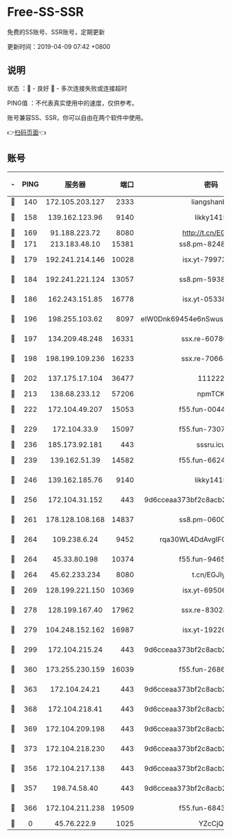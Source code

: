 # Free-SS-SSR

免费的SS账号、SSR账号，定期更新

更新时间：2019-04-09 07:42 +0800

## 说明

状态     ：🙂 - 良好 🙁 - 多次连接失败或连接超时

PING值   ：不代表真实使用中的速度，仅供参考。

账号兼容SS、SSR，你可以自由在两个软件中使用。

👉[扫码页面](https://liesauer.github.io/Free-SS-SSR/)👈

## 账号

|-|PING|服务器|端口|密码|加密方式|区域|
|:----:|:----:|:-----:|-----:|:----:|:----:|:----:|
|🙂|140|172.105.203.127|2333|liangshanbo|chacha20|JP|
|🙂|158|139.162.123.96|9140|likky1415|aes-256-cfb|JP|
|🙂|169|91.188.223.72|8080|http://t.cn/EGJIyrl|rc4-md5|RU|
|🙂|171|213.183.48.10|15381|ss8.pm-82487575|rc4-md5|RU|
|🙂|179|192.241.214.146|10028|isx.yt-79973395|aes-256-cfb|US|
|🙂|184|192.241.221.124|13057|ss8.pm-59380091|aes-256-cfb|US|
|🙂|186|162.243.151.85|16778|isx.yt-05338724|aes-256-cfb|US|
|🙂|196|198.255.103.62|8097|eIW0Dnk69454e6nSwuspv9DmS201tQ0D|aes-256-cfb|US|
|🙂|197|134.209.48.248|16331|ssx.re-60780251|aes-256-cfb|US|
|🙂|198|198.199.109.236|16233|ssx.re-70668248|aes-256-cfb|US|
|🙂|202|137.175.17.104|36477|111222|aes-256-cfb|CN|
|🙂|213|138.68.233.12|57206|npmTCK|rc4-md5|US|
|🙂|222|172.104.49.207|15053|f55.fun-00442983|aes-256-cfb|SG|
|🙂|229|172.104.33.9|15097|f55.fun-73077519|aes-256-cfb|SG|
|🙂|236|185.173.92.181|443|sssru.icu|rc4-md5|RU|
|🙂|239|139.162.51.39|14582|f55.fun-66240156|aes-256-cfb|SG|
|🙂|246|139.162.185.76|9140|likky1415|aes-256-cfb|DE|
|🙂|256|172.104.31.152|443|9d6cceaa373bf2c8acb22e60b6a58be6|aes-256-cfb|US|
|🙂|261|178.128.108.168|14837|ss8.pm-06000886|aes-256-cfb|SG|
|🙂|264|109.238.6.24|9452|rqa30WL4DdAvgIFG6Fs3znzTa|aes-256-cfb|FR|
|🙂|264|45.33.80.198|10374|f55.fun-94658580|aes-256-cfb|US|
|🙂|264|45.62.233.234|8080|t.cn/EGJIyrl|rc4-md5|CA|
|🙂|269|128.199.221.150|10369|isx.yt-69506615|aes-256-cfb|SG|
|🙂|278|128.199.167.40|17962|ssx.re-83028997|aes-256-cfb|SG|
|🙂|279|104.248.152.162|16987|isx.yt-19220154|aes-256-cfb|SG|
|🙂|299|172.104.215.24|443|9d6cceaa373bf2c8acb22e60b6a58be6|aes-256-cfb|US|
|🙂|360|173.255.230.159|16039|f55.fun-26864065|aes-256-cfb|US|
|🙂|363|172.104.24.21|443|9d6cceaa373bf2c8acb22e60b6a58be6|aes-256-cfb|US|
|🙂|368|172.104.218.41|443|9d6cceaa373bf2c8acb22e60b6a58be6|aes-256-cfb|US|
|🙂|369|172.104.209.198|443|9d6cceaa373bf2c8acb22e60b6a58be6|aes-256-cfb|US|
|🙂|373|172.104.218.230|443|9d6cceaa373bf2c8acb22e60b6a58be6|aes-256-cfb|US|
|🙂|356|172.104.217.138|443|9d6cceaa373bf2c8acb22e60b6a58be6|aes-256-cfb|US|
|🙂|357|198.74.58.40|443|9d6cceaa373bf2c8acb22e60b6a58be6|aes-256-cfb|US|
|🙂|366|172.104.211.238|19509|f55.fun-68433460|aes-256-cfb|US|
|🙁|0|45.76.222.9|1025|YZcCjQ|rc4-md5|JP|
